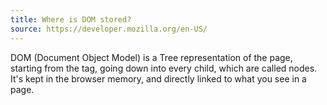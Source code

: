 ```yaml
---
title: Where is DOM stored?
source: https://developer.mozilla.org/en-US/
---
```


DOM (Document Object Model) is a Tree representation of the page, starting from the <html> tag, going down into every child, which are called nodes. It's kept in the browser memory, and directly linked to what you see in a page.
